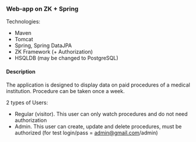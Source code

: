 ### Web-app on ZK + Spring

Technologies:  
- Maven  
- Tomcat
- Spring, Spring DataJPA  
- ZK Framework (+ Authorization)  
- HSQLDB (may be changed to PostgreSQL)

#### Description

The application is designed to display data on paid procedures of a medical institution. Procedure can be taken once a week.

2 types of Users:
- Regular (visitor). This user can only watch procedures and do not need authorization
- Admin. This user can create, update and delete procedures, must be authorized (for test login/pass = admin@gmail.com/admin)